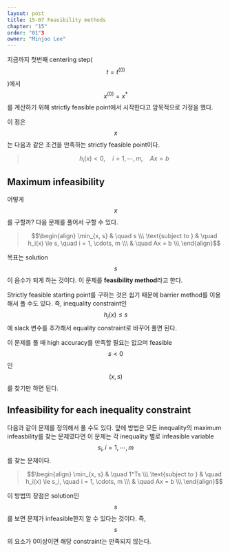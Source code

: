 ```yaml
---
layout: post
title: 15-07 Feasibility methods
chapter: "15"
order: "01"3
owner: "Minjoo Lee"
---
```

지금까지 첫번째 centering step($$t = t^{(0)}$$)에서 $$x^{(0)} = x^*$$를 계산하기 위해 strictly feasible point에서 시작한다고 암묵적으로 가정을 했다. 

이 점은 $$x$$는 다음과 같은 조건을 만족하는 strictly feasible point이다.
>$$ h_i(x) \lt 0, \quad i = 1, \cdots, m, \quad Ax = b$$

## Maximum infeasibility
어떻게 $$x$$를 구할까? 다음 문제를 풀어서 구할 수 있다.

>$$\begin{align}
\min_{x, s} & \quad s \\\
\text{subject to } & \quad h_i(x) \le s, \quad i = 1, \cdots, m \\\
                        & \quad Ax = b \\\
\end{align}$$

목표는 solution $$s$$이 음수가 되게 하는 것이다. 이 문제를 **feasibility method**라고 한다.

Strictly feasible starting point를 구하는 것은 쉽기 때문에 barrier method를 이용해서 풀 수도 있다. 즉, inequality constraint인 $$h_i(x) \le s$$에 slack 변수를 추가해서 equality constraint로 바꾸어 풀면 된다.

이 문제를 풀 때 high accuracy를 만족할 필요는 없으며 feasible $$s < 0$$인 $$(x,s)$$를 찾기만 하면 된다.

## Infeasibility for each inequality constraint 
다음과 같이 문제를 정의해서 풀 수도 있다. 앞에 방법은 모든 inequality의 maximum infeasbility를 찾는 문제였다면 이 문제는 각 inequality 별로  infeasible variable $$s_i, i = 1, \cdots, m$$를 찾는 문제이다.
>$$\begin{align}
\min_{x, s} & \quad 1^Ts \\\
\text{subject to } & \quad h_i(x) \le s_i, \quad i = 1, \cdots, m \\\
                        & \quad Ax = b \\\
\end{align}$$

이 방법의 장점은 solution인 $$s$$를 보면 문제가 infeasible한지 알 수 있다는 것이다. 즉, $$s$$의 요소가 0이상이면 해당 constraint는 만족되지 않는다.